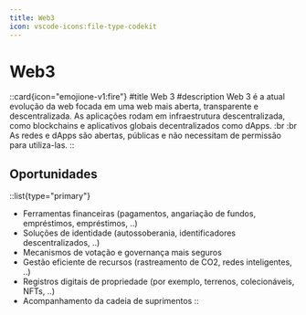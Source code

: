 ```yaml
---
title: Web3
icon: vscode-icons:file-type-codekit
---
```


# Web3

::card{icon="emojione-v1:fire"}
#title
Web 3
#description
Web 3 é a atual evolução da web focada em uma web mais aberta, transparente e descentralizada. As aplicações rodam em infraestrutura descentralizada, como blockchains e aplicativos globais decentralizados como dApps. :br :br
As redes e dApps são abertas, públicas e não necessitam de permissão para utiliza-las.
::

## Oportunidades

::list{type="primary"}
- Ferramentas financeiras (pagamentos, angariação de fundos, empréstimos, empréstimos, ..)
- Soluções de identidade (autossoberania, identificadores descentralizados, ..)
- Mecanismos de votação e governança mais seguros
- Gestão eficiente de recursos (rastreamento de CO2, redes inteligentes, ..)
- Registros digitais de propriedade (por exemplo, terrenos, colecionáveis, NFTs, ..)
- Acompanhamento da cadeia de suprimentos
::